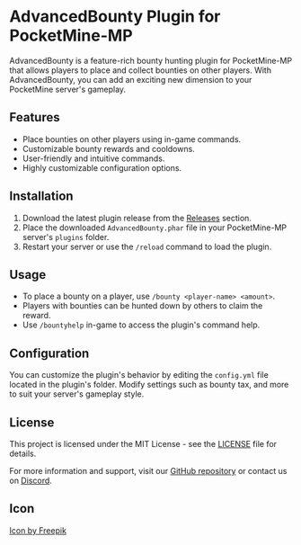 # AdvancedBounty Plugin for PocketMine-MP

AdvancedBounty is a feature-rich bounty hunting plugin for PocketMine-MP that allows players to place and collect bounties on other players. With AdvancedBounty, you can add an exciting new dimension to your PocketMine server's gameplay.

## Features

- Place bounties on other players using in-game commands.
- Customizable bounty rewards and cooldowns.
- User-friendly and intuitive commands.
- Highly customizable configuration options.

## Installation

1. Download the latest plugin release from the [Releases](https://github.com/iLVOEWOCK/AdvancedBounty) section.
2. Place the downloaded `AdvancedBounty.phar` file in your PocketMine-MP server's `plugins` folder.
3. Restart your server or use the `/reload` command to load the plugin.

## Usage

- To place a bounty on a player, use `/bounty <player-name> <amount>`.
- Players with bounties can be hunted down by others to claim the reward.
- Use `/bountyhelp` in-game to access the plugin's command help.

## Configuration

You can customize the plugin's behavior by editing the `config.yml` file located in the plugin's folder. Modify settings such as bounty tax, and more to suit your server's gameplay style.

## License

This project is licensed under the MIT License - see the [LICENSE](LICENSE) file for details.

For more information and support, visit our [GitHub repository](https://github.com/iLVOEWOCK/AdvancedBounty) or contact us on [Discord](https://discord.gg/RpKPSep3).

## Icon

<a href="https://www.freepik.com/icon/wanted_827170#fromView=search&term=bounty&page=1&position=19">Icon by Freepik</a>
